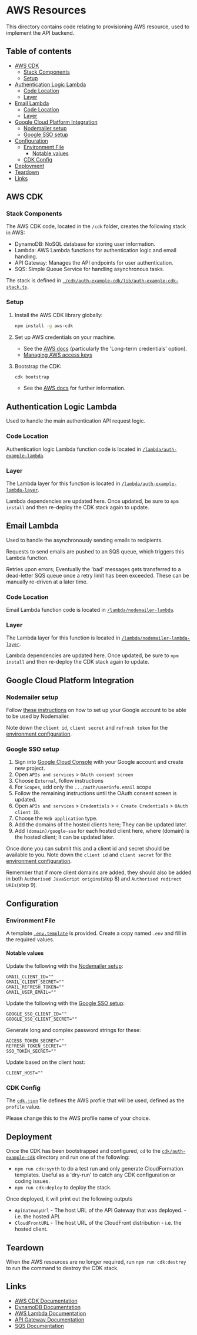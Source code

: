 # AWS Resources

This directory contains code relating to provisioning AWS resource, used to implement the API backend.

## Table of contents

* [AWS CDK](#aws-cdk)
  * [Stack Components](#stack-components)
  * [Setup](#setup)
* [Authentication Logic Lambda](#authentication-logic-lambda)
  * [Code Location](#code-location)
  * [Layer](#layer)
* [Email Lambda](#email-lambda)
  * [Code Location](#code-location)
  * [Layer](#layer)
* [Google Cloud Platform Integration](#google-cloud-platform-integration)
  * [Nodemailer setup](#nodemailer-setup)
  * [Google SSO setup](#google-sso-setup)
* [Configuration](#configuration)
  * [Environment File](#environment-file)
    * [Notable values](#notable-values)
  * [CDK Config](#cdk-config)
* [Deployment](#deployment)
* [Teardown](#teardown)
* [Links](#links)

## AWS CDK

### Stack Components
The AWS CDK code, located in the `/cdk` folder, creates the following stack in AWS:
- DynamoDB: NoSQL database for storing user information.
- Lambda: AWS Lambda functions for authentication logic and email handling.
- API Gateway: Manages the API endpoints for user authentication.
- SQS: Simple Queue Service for handling asynchronous tasks.

The stack is defined in [`./cdk/auth-example-cdk/lib/auth-example-cdk-stack.ts`](./cdk/auth-example-cdk/lib/auth-example-cdk-stack.ts).

### Setup
1. Install the AWS CDK library globally:
   ```bash
   npm install -g aws-cdk
   ```

2. Set up AWS credentials on your machine.
    * See the [AWS docs](https://docs.aws.amazon.com/cli/latest/userguide/cli-configure-files.html) (particularly the 'Long-term credentials' option).
    * [Managing AWS access keys](https://docs.aws.amazon.com/IAM/latest/UserGuide/id_credentials_access-keys.html)

3. Bootstrap the CDK:
   ```bash
   cdk bootstrap
   ```
    * See the [AWS docs](https://docs.aws.amazon.com/cdk/v2/guide/bootstrapping.html) for further information.

## Authentication Logic Lambda
Used to handle the main authentication API request logic.

### Code Location
Authentication logic Lambda function code is located in [`/lambda/auth-example-lambda`](./lambda/auth-example-lambda).

### Layer
The Lambda layer for this function is located in [`/lambda/auth-example-lambda-layer`](./lambda/auth-example-lambda-layer).

Lambda dependencies are updated here. Once updated, be sure to `npm install` and then re-deploy the CDK stack again to update.

## Email Lambda
Used to handle the asynchronously sending emails to recipients.

Requests to send emails are pushed to an SQS queue, which triggers this Lambda function.

Retries upon errors; Eventually the 'bad' messages gets transferred to a dead-letter SQS queue once a retry limit has been exceeded. These can be manually re-driven at a later time.

### Code Location
Email Lambda function code is located in [`/lambda/nodemailer-lambda`](./lambda/nodemailer-lambda).

### Layer
The Lambda layer for this function is located in [`/lambda/nodemailer-lambda-layer`](./lambda/nodemailer-lambda-layer).

Lambda dependencies are updated here. Once updated, be sure to `npm install` and then re-deploy the CDK stack again to update.

## Google Cloud Platform Integration

### Nodemailer setup
Follow [these instructions](https://rupali.hashnode.dev/send-emails-in-nodejs-using-nodemailer-gmail-oauth2) on how to set up your Google account to be able to be used by Nodemailer.

Note down the `client id`, `client secret` and `refresh token` for the [environment configuration](#configuration).

### Google SSO setup
1. Sign into [Google Cloud Console](https://console.cloud.google.com) with your Google account and create new project.
2. Open `APIs and services` > `OAuth consent screen`
3. Choose `External`, follow instructions
4. For `Scopes`, add only the `.../auth/userinfo.email` scope
5. Follow the remaining instructions until the OAuth consent screen is updated.
6. Open `APIs and services` > `Credentials` > `+ Create Credentials` > `OAuth client ID`.
7. Choose the `Web application` type.
8. Add the domains of the hosted clients here; They can be updated later.
9. Add `(domain)/google-sso` for each hosted client here, where (domain) is the hosted client; It can be updated later.

Once done you can submit this and a client id and secret should be available to you.
Note down the `client id` and `client secret` for the [environment configuration](#configuration).

Remember that if more client domains are added, they should also be added in both `Authorised JavaScript origins`(step 8) and `Authorised redirect URIs`(step 9).

## Configuration

### Environment File
A template [`.env.template`](./cdk/auth-example-cdk/.env.template) is provided. Create a copy named `.env` and fill in the required values.

#### Notable values
Update the following with the [Nodemailer setup](#nodemailer-setup):
```
GMAIL_CLIENT_ID=""
GMAIL_CLIENT_SECRET=""
GMAIL_REFRESH_TOKEN=""
GMAIL_USER_EMAIL=""
```

Update the following with the [Google SSO setup](#google-sso-setup):
```
GOOGLE_SSO_CLIENT_ID=""
GOOGLE_SSO_CLIENT_SECRET=""
```

Generate long and complex password strings for these:
```
ACCESS_TOKEN_SECRET=""
REFRESH_TOKEN_SECRET=""
SSO_TOKEN_SECRET=""
```

Update based on the client host:
```
CLIENT_HOST=""
```

### CDK Config
The [`cdk.json`](./cdk/auth-example-cdk/cdk.json) file defines the AWS profile that will be used, defined as the `profile` value.

Please change this to the AWS profile name of your choice.

## Deployment

Once the CDK has been bootstrapped and configured, `cd` to the [`cdk/auth-example-cdk`](./cdk//auth-example-cdk) directory and run one of the following:

* `npm run cdk:synth` to do a test run and only generate CloudFormation templates. Useful as a 'dry-run' to catch any CDK configuration or coding issues.
* `npm run cdk:deploy` to deploy the stack.

Once deployed, it will print out the following outputs
* `ApiGatewayUrl` - The host URL of the API Gateway that was deployed. - i.e. the hosted API.
* `CloudFrontURL` - The host URL of the CloudFront distribution - i.e. the hosted client.

## Teardown

When the AWS resources are no longer required, run `npm run cdk:destroy` to run the command to destroy the CDK stack.

## Links
- [AWS CDK Documentation](https://docs.aws.amazon.com/cdk/latest/guide/home.html)
- [DynamoDB Documentation](https://docs.aws.amazon.com/dynamodb/)
- [AWS Lambda Documentation](https://docs.aws.amazon.com/lambda/)
- [API Gateway Documentation](https://docs.aws.amazon.com/apigateway/)
- [SQS Documentation](https://docs.aws.amazon.com/sqs/)
